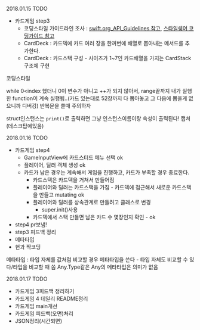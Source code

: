 2018.01.15
TODO
- 카드게임 step3
  - 코딩스타일 가이드라인 조사 : [swift.org_API_Guidelines 참고](https://swift.org/documentation/api-design-guidelines/#general-conventions), [스타일쉐어 코딩가이드 참고](https://github.com/StyleShare/swift-style-guide)
  - CardDeck : 카드덱에 카드 여러 장을 한꺼번에 배열로 뽑아내는 메서드를 추가한다.
  - CardDeck : 카드스택 구성 - 사이즈가 1~7인 카드배열을 가지는 CardStack 구조체 구현

코딩스타일

while 0<index 했더니 0이 변수가 아니고 ++가 되지 않아서, range끝까지 내가 실행한 function이 계속 실행됨..(카드 있는대로 52장까지 다 뽑아놓고 그 다음에 뽑을게 없으니까 디버깅) 반복문을 쓸때 주의하자

struct인스턴스는 `print()`로 출력하면 그냥 인스턴스이름이랑 속성이 출력된다!
캡쳐(데스크탑에있음)


2018.01.16
TODO
- 카드게임 step4
  - GameInputView에 카드스터드 메뉴 선택 ok
  - 플레이어, 딜러 객체 생성 ok
  - 카드가 남은 경우는 계속해서 게임을 진행하고, 카드가 부족할 경우 종료한다.
    - 카드스택은 카드덱을 거쳐서 만들어짐
    - 플레이어와 딜러는 카드스택을 가짐 - 카드덱에 접근해서 새로운 카드스택을 만들고 mutating ok
    - 플레이어와 딜러를 상속관계로 만들려고 클래스로 변경
      - super.init()사용
    - 카드덱에서 스택 만들면 남은 카드 수 몇장인지 확인 - ok
- step4 pr보냄!
- step3 피드백 정리
- 메타타입
- 현과 짝코딩


메타타입 : 타입 자체를 값처럼 비교할 경우 메타타입을 쓴다 - 타입 자체도 비교할 수 있다/타입을 비교할 때 씀
Any.Type같은 Any의 메타타입은 의미가 없음

2018.01.17
TODO
- 카드게임 3피드백 정리하기
- 카드게임 4 데일리 README정리
- 카드게임 main개선
- 카드게임 피드백(오면)처리
- JSON정리(시간되면)
